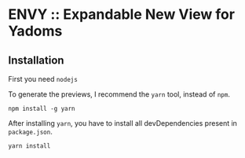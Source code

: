 # ENVY :: Expandable New View for Yadoms

## Installation

First you need `nodejs`

To generate the previews, I recommend the `yarn` tool, instead of `npm`.

```
npm install -g yarn
```

After installing `yarn`, you have to install all devDependencies present in `package.json`.

```
yarn install
```
